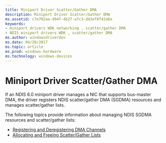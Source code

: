 ```yaml
---
title: Miniport Driver Scatter/Gather DMA
description: Miniport Driver Scatter/Gather DMA
ms.assetid: c7e702aa-494f-4b27-a7c3-d42ef8f42a6e
keywords:
- miniport drivers WDK networking , scatter/gather DMA
- NDIS miniport drivers WDK , scatter/gather DMA
ms.author: windowsdriverdev
ms.date: 04/20/2017
ms.topic: article
ms.prod: windows-hardware
ms.technology: windows-devices
---
```


# Miniport Driver Scatter/Gather DMA





If an NDIS 6.0 miniport driver manages a NIC that supports bus-master DMA, the driver registers NDIS scatter/gather DMA (SGDMA) resources and manages scatter/gather lists.

The following topics provide information about managing NDIS SGDMA resources and scatter/gather lists:

-   [Registering and Deregistering DMA Channels](registering-and-deregistering-dma-channels.md)
-   [Allocating and Freeing Scatter/Gather Lists](allocating-and-freeing-scatter-gather-lists.md)

 

 






